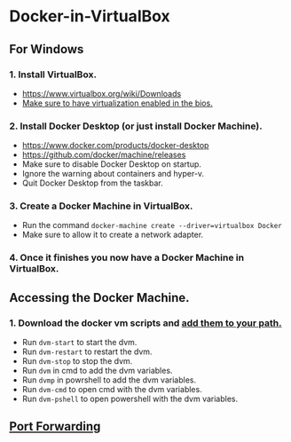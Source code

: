 # Docker-in-VirtualBox

## For Windows
### 1. Install VirtualBox.
- https://www.virtualbox.org/wiki/Downloads
- [Make sure to have virtualization enabled in the bios.](https://www.howtogeek.com/213795/how-to-enable-intel-vt-x-in-your-computers-bios-or-uefi-firmware/)

### 2. Install Docker Desktop (or just install Docker Machine).
- https://www.docker.com/products/docker-desktop
- https://github.com/docker/machine/releases
- Make sure to disable Docker Desktop on startup.
- Ignore the warning about containers and hyper-v.
- Quit Docker Desktop from the taskbar.

### 3. Create a Docker Machine in VirtualBox.
- Run the command ```docker-machine create --driver=virtualbox Docker```
- Make sure to allow it to create a network adapter.

### 4. Once it finishes you now have a Docker Machine in VirtualBox.

## Accessing the Docker Machine.
### 1. Download the docker vm scripts and [add them to your path.](https://www.howtogeek.com/118594/how-to-edit-your-system-path-for-easy-command-line-access/)
- Run ```dvm-start``` to start the dvm.
- Run ```dvm-restart``` to restart the dvm.
- Run ```dvm-stop``` to stop the dvm.
- Run ```dvm``` in cmd to add the dvm variables.
- Run ```dvmp``` in powrshell to add the dvm variables.
- Run ```dvm-cmd``` to open cmd with the dvm variables.
- Run ```dvm-pshell``` to open powershell with the dvm variables.

## [Port Forwarding](https://www.howtogeek.com/122641/how-to-forward-ports-to-a-virtual-machine-and-use-it-as-a-server/)